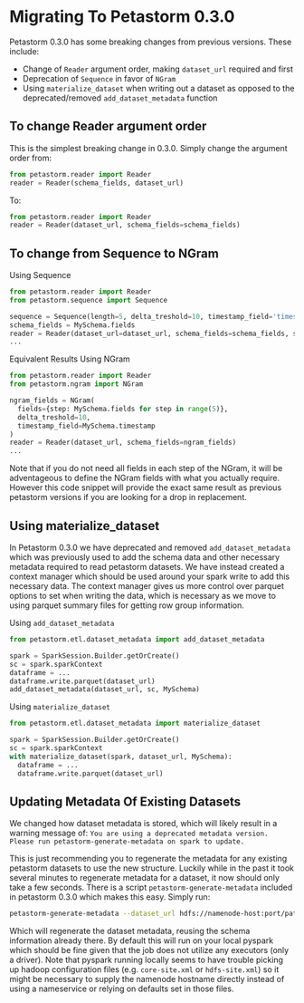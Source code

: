 # Migrating To Petastorm 0.3.0

Petastorm 0.3.0 has some breaking changes from previous versions. These include:
- Change of `Reader` argument order, making `dataset_url` required and first
- Deprecation of `Sequence` in favor of `NGram`
- Using `materialize_dataset` when writing out a dataset as opposed to the deprecated/removed `add_dataset_metadata` function

## To change Reader argument order
This is the simplest breaking change in 0.3.0. Simply change the argument order from:
```python
from petastorm.reader import Reader
reader = Reader(schema_fields, dataset_url)
```
To:
```python
from petastorm.reader import Reader
reader = Reader(dataset_url, schema_fields=schema_fields)
```

## To change from Sequence to NGram

Using Sequence
```python
from petastorm.reader import Reader
from petastorm.sequence import Sequence

sequence = Sequence(length=5, delta_treshold=10, timestamp_field='timestamp')
schema_fields = MySchema.fields
reader = Reader(dataset_url=dataset_url, schema_fields=schema_fields, sequence=sequence)
...
```

Equivalent Results Using NGram
```python
from petastorm.reader import Reader
from petastorm.ngram import NGram

ngram_fields = NGram(
  fields={step: MySchema.fields for step in range(5)},
  delta_treshold=10,
  timestamp_field=MySchema.timestamp
)
reader = Reader(dataset_url, schema_fields=ngram_fields)
...
```
Note that if you do not need all fields in each step of the NGram, it will be adventageous to define the NGram fields
with what you actually require. However this code snippet will provide the exact same result as previous petastorm versions
if you are looking for a drop in replacement.

## Using materialize_dataset
In Petastorm 0.3.0 we have deprecated and removed `add_dataset_metadata` which was previously used to add the 
schema data and other necessary metadata required to read petastorm datasets. We have instead created a context manager
which should be used around your spark write to add this necessary data. The context manager gives us more control over
parquet options to set when writing the data, which is necessary as we move to using parquet summary files for getting
row group information.

Using `add_dataset_metadata`
```python
from petastorm.etl.dataset_metadata import add_dataset_metadata

spark = SparkSession.Builder.getOrCreate()
sc = spark.sparkContext
dataframe = ...
dataframe.write.parquet(dataset_url)
add_dataset_metadata(dataset_url, sc, MySchema)
```

Using `materialize_dataset`
```python
from petastorm.etl.dataset_metadata import materialize_dataset

spark = SparkSession.Builder.getOrCreate()
sc = spark.sparkContext
with materialize_dataset(spark, dataset_url, MySchema):
  dataframe = ...
  dataframe.write.parquet(dataset_url)
```

## Updating Metadata Of Existing Datasets
We changed how dataset metadata is stored, which will likely result in a warning message of:
`You are using a deprecated metadata version. Please run petastorm-generate-metadata on spark to update.`

This is just recommending you to regenerate the metadata for any existing petastorm datasets to use the new structure.
Luckily while in the past it took several minutes to regenerate metadata for a dataset, it now should only take a few
seconds. There is a script `petastorm-generate-metadata` included in petastorm 0.3.0 which makes this easy.
Simply run:
```bash
petastorm-generate-metadata --dataset_url hdfs://namenode-host:port/path/to/dataset
```
Which will regenerate the dataset metadata, reusing the schema information already there. By default this
will run on your local pyspark which should be fine given that the job does not utilize any executors
(only a driver). Note that pyspark running locally seems to have trouble picking up hadoop configuration files
(e.g. `core-site.xml` or `hdfs-site.xml`) so it might be necessary to supply the namenode hostname directly instead
of using a nameservice or relying on defaults set in those files.
